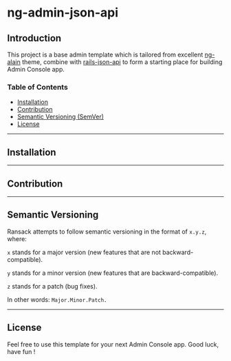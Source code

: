 # ng-admin-json-api

## Introduction
This project is a base admin template which is tailored from excellent [ng-alain](https://github.com/ng-alain/ng-alain) theme,
combine with [rails-json-api](https://github.com/pandabamboo90/rails-json-api) to form a starting place for building Admin Console app.

### Table of Contents

* [Installation](#installation)
* [Contribution](#contribution)
* [Semantic Versioning (SemVer)](#semantic-versioning)
* [License](#license)

------------------------------------------------------------------------

## Installation

------------------------------------------------------------------------

## Contribution

------------------------------------------------------------------------

## Semantic Versioning
Ransack attempts to follow semantic versioning in the format of `x.y.z`, where:

`x` stands for a major version (new features that are not backward-compatible).

`y` stands for a minor version (new features that are backward-compatible).

`z` stands for a patch (bug fixes).

In other words: `Major.Minor.Patch.`

------------------------------------------------------------------------

## License
Feel free to use this template for your next Admin Console app. Good luck, have fun !
